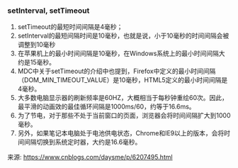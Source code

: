### setInterval, setTimeout
1. setTimeout的最短时间间隔是4毫秒；
2. setInterval的最短间隔时间是10毫秒，也就是说，小于10毫秒的时间间隔会被调整到10毫秒
3. 在苹果机上的最小时间间隔是10毫秒，在Windows系统上的最小时间间隔大约是15毫秒。
4. MDC中关于setTimeout的介绍中也提到，Firefox中定义的最小时间间隔（DOM_MIN_TIMEOUT_VALUE）是10毫秒，HTML5定义的最小时间间隔是4毫秒。
5. 大多数电脑显示器的刷新频率是60HZ，大概相当于每秒钟重绘60次。因此，最平滑的动画效的最佳循环间隔是1000ms/60，约等于16.6ms。
6. 为了节电，对于那些不处于当前窗口的页面，浏览器会将时间间隔扩大到1000毫秒。
7. 另外，如果笔记本电脑处于电池供电状态，Chrome和IE9以上的版本，会将时间间隔切换到系统定时器，大约是16.6毫秒。

来源: https://www.cnblogs.com/daysme/p/6207495.html